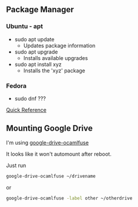 ## Package Manager
### Ubuntu - apt
 - sudo apt update
   - Updates package information
 - sudo apt upgrade
   - Installs available upgrades
 - sudo apt install xyz
   - Installs the 'xyz' package
### Fedora
 - sudo dnf ???
 
 [Quick Reference](https://docs.fedoraproject.org/en-US/quick-docs/dnf-package-manager-quick-reference/)


## Mounting Google Drive
I'm using [google-drive-ocamlfuse](https://github.com/astrada/google-drive-ocamlfuse)

It looks like it won't automount after reboot.

Just run
```bash
google-drive-ocamlfuse ~/drivename

```
or

```bash
google-drive-ocamlfuse -label other ~/otherdrive
```


